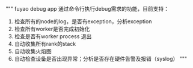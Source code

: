 """
fuyao debug app
通过命令行执行debug需求的功能，目前支持：
1. 检查所有的node的log，是否有exception，分析exception
2. 检查所有worker是否完成初始化
3. 检查是否有worker process 退出
4. 自动收集所有rank的stack
5. 自动收集火焰图
6. 自动检查设备是否出现异常；分析是否存在硬件告警及报错（syslog）
"""